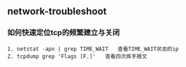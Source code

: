 ## network-troubleshoot

### 如何快速定位tcp的频繁建立与关闭
	1. netstat -apn | grep TIME_WAIT   查看TIME_WAIT状态的ip
	2. tcpdump grep 'Flags [F.]'   查看四次挥手报文